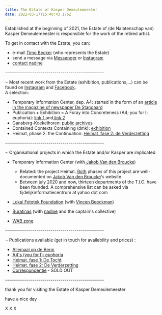 ```yaml
---
title: The Estate of Kasper Demeulemeester
date: 2022-03-17T15:40:43.176Z
---
```

Established at the beginning of 2021, the Estate of (de Nalatenschap van) Kasper Demeulemeester is responsible for the work of the retired artist.

To get in contact with the Estate, you can:

* e-mail [Timo Becker](<mailto:       estate@kasperdemeulemeester.be>) (who represents the Estate)
* send a message via [Messenger](https://facebook.com/demeulemeesterkasper) or [Instagram](https:///instagram.com/kasperdemeulemeester)
* [contact nadine](https://index.nadine.be/artists/kasper-demeulemeester/)

\--------------------------------------------------

¬ Most recent work from the Estate (exhibition, publications,…) can be found on [Instagram](https:///instagram.com/kasperdemeulemeester) and [Facebook](https://facebook.com/demeulemeesterkasper). \
   A selection: 

* Temporary Information Center, dep. A4: started in the form of an [article in the magazine of newspaper De Standaard](https://vriendenvanbrussel.stackstorage.com/s/artikel_deStandaard)
* Publication + Exhibition = A Foray into Concreteness (A4; you for I; euphoria): [link 1 ](https://jakobvandenbroucke.be/22-1/)and[ link 2](https://index.nadine.be/exhibition-publication-a-foray-into-concreteness-a4-you-for-i-euphoria/)
* Gansberg-Koekelhoren: [public archives](https://www.kasperdemeulemeester.be/create)
* Contained Contexts Containing (dmk): [exhibition](https://index.nadine.be/contained-contexts-containing-dmk/)
* Heimat, phase 2: the Continuation: [Heimat, fase 2: de Verderzetting](https://jakobvandenbroucke.be/2-21/)

\--------------------------------------------------

¬ Organisational projects in which the Estate and/or Kasper are implicated:

* Temporary Information Center (with[ Jakob Van den Broucke](https://www.jakobvandenbroucke.be))

  * Related: the project Heimat. [Both](https://jakobvandenbroucke.be/20-1/) phases of this project are well-documented on [Jakob Van den Broucke](https://www.jakobvandenbroucke.be)'s website.
  * Between july 2020 and now, thirteen departments of the T.I.C. have been founded. A comprehensive list can be asked via tijdelijkinformatiecentrum at yahoo dot com
* [Lokal Fototek Foundation](https://instagram.com/lokalfototekfoundation) (with [Vincen Beeckman](https://www.vincenbeeckman.be))
* [Buratinas](https://index.nadine.be/family_tag/buratinas/) (with [nadine](https://nadine.be) and the captain's collective)
* [WAB.zone](http://wab.zone)

\--------------------------------------------------

¬ Publications available (get in touch for availability and prices) :

* [Allemaal op de Berm](https://vriendenvanbrussel.stackstorage.com/s/allemaalopdeberm_publicatie)
* [A4's (you for I): euphoria](<* https://index.nadine.be/a4s-you-for-i-euphoria/>)
* [Heimat, fase 1: De Tocht ](https://index.nadine.be/de-tocht-nr-1-summer-2020/)
* [Heimat, fase 2: De Verderzetting ](https://index.nadine.be/de-verderzetting-periodical-of-the-project-heimat-2021/)
* [Correspondentie](https://vriendenvanbrussel.stackstorage.com/s/corresp_trailer) - SOLD OUT 

\--------------------------------------------------

thank you for visiting the Estate of Kasper Demeulemeester

have a nice day

X X X